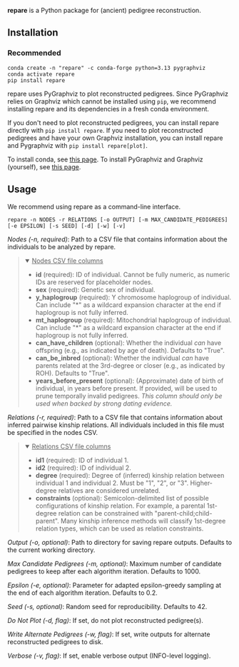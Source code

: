 **repare** is a Python package for (ancient) pedigree reconstruction.

## Installation

### Recommended
```
conda create -n "repare" -c conda-forge python=3.13 pygraphviz
conda activate repare
pip install repare
```
repare uses PyGraphviz to plot reconstructed pedigrees. Since PyGraphviz relies on Graphviz which cannot be installed using `pip`, we recommend installing repare and its dependencies in a fresh conda environment.

If you don't need to plot reconstructed pedigrees, you can install repare directly with `pip install repare`. If you need to plot reconstructed pedigrees and have your own Graphviz installation, you can install repare and Pygraphviz with `pip install repare[plot]`.

To install conda, see [this page](https://www.anaconda.com/docs/getting-started/miniconda/install). To install PyGraphviz and Graphviz (yourself), see [this page](https://pygraphviz.github.io/documentation/stable/install.html).


## Usage
We recommend using repare as a command-line interface.
```
repare -n NODES -r RELATIONS [-o OUTPUT] [-m MAX_CANDIDATE_PEDIGREES] [-e EPSILON] [-s SEED] [-d] [-w] [-v]
```

*Nodes (-n, required)*: Path to a CSV file that contains information about the individuals to be analyzed by repare. 

<blockquote><details open>
  <summary><ins>Nodes CSV file columns</ins></summary>

  - **id** (required): ID of individual. Cannot be fully numeric, as numeric IDs are reserved for placeholder nodes.
  - **sex** (required): Genetic sex of individual.
  - **y_haplogroup** (required): Y chromosome haplogroup of individual. Can include "*" as a wildcard expansion character at the end if haplogroup is not fully inferred.
  - **mt_haplogroup** (required): Mitochondrial haplogroup of individual. Can include "*" as a wildcard expansion character at the end if haplogroup is not fully inferred.
  - **can_have_children** (optional): Whether the individual *can* have offspring (e.g., as indicated by age of death). Defaults to "True".
  - **can_be_inbred** (optional): Whether the individual *can* have parents related at the 3rd-degree or closer (e.g., as indicated by ROH). Defaults to "True".
  - **years_before_present** (optional): (Approximate) date of birth of individual, in years before present. If provided, will be used to prune temporally invalid pedigrees. *This column should only be used when backed by strong dating evidence.*
</details></blockquote>

*Relations (-r, required)*: Path to a CSV file that contains information about inferred pairwise kinship relations. All individuals included in this file must be specified in the nodes CSV.

<blockquote><details open>
  <summary><ins>Relations CSV file columns</ins></summary>

  - **id1** (required): ID of individual 1.
  - **id2** (required): ID of individual 2.
  - **degree** (required): Degree of (inferred) kinship relation between individual 1 and individual 2. Must be "1", "2", or "3". Higher-degree relatives are considered unrelated.
  - **constraints** (optional): Semicolon-delimited list of possible configurations of kinship relation. For example, a parental 1st-degree relation can be constrained with "parent-child;child-parent". Many kinship inference methods will classify 1st-degree relation types, which can be used as relation constraints.
</details></blockquote>

*Output (-o, optional)*: Path to directory for saving repare outputs. Defaults to the current working directory.

*Max Candidate Pedigrees (-m, optional)*: Maximum number of candidate pedigrees to keep after each algorithm iteration. Defaults to 1000.

*Epsilon (-e, optional)*: Parameter for adapted epsilon-greedy sampling at the end of each algorithm iteration. Defaults to 0.2.

*Seed (-s, optional)*: Random seed for reproducibility. Defaults to 42.

*Do Not Plot (-d, flag)*: If set, do not plot reconstructed pedigree(s).

*Write Alternate Pedigrees (-w, flag)*: If set, write outputs for alternate reconstructed pedigrees to disk.

*Verbose (-v, flag)*: If set, enable verbose output (INFO-level logging).
